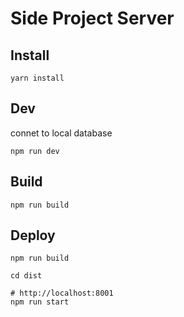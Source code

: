 # Side Project Server

## Install

```
yarn install
```

## Dev

connet to local database

```
npm run dev
```

## Build

```
npm run build
```

## Deploy

```
npm run build

cd dist

# http://localhost:8001
npm run start
```

